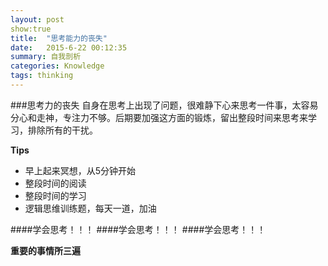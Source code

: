 ```yaml
---
layout: post 
show:true
title:  "思考能力的丧失"
date:   2015-6-22 00:12:35
summary: 自我剖析
categories: Knowledge
tags: thinking 
---
```


###思考力的丧失
自身在思考上出现了问题，很难静下心来思考一件事，太容易分心和走神，<span class="blue">专注力</span>不够。后期要加强这方面的锻炼，留出整段时间来思考来学习，排除所有的干扰。

<strong>Tips</strong>

- 早上起来冥想，从5分钟开始
- 整段时间的阅读
- 整段时间的学习
- 逻辑思维训练题，每天一道，加油

####学会思考！！！
####学会思考！！！
####学会思考！！！

<strong>重要的事情所三遍</strong>
